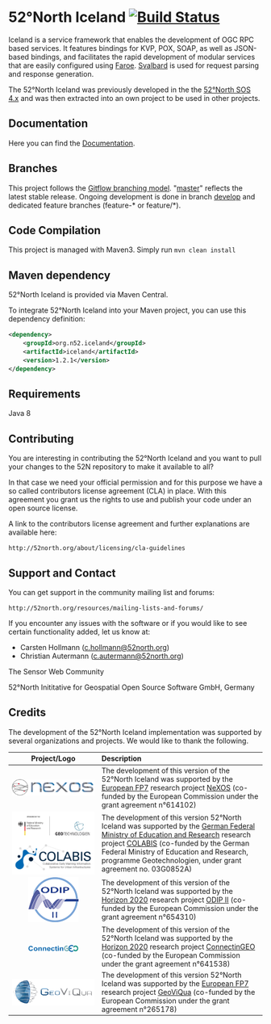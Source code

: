 # 52°North Iceland [![Build Status](https://travis-ci.org/52North/iceland.svg)](https://travis-ci.org/52North/iceland)

Iceland is a service framework that enables the development of OGC RPC based services. It features bindings for KVP, POX, SOAP, as well as JSON-based bindings, and facilitates the rapid development of modular services that are easily configured using  [Faroe](https://github.com/52North/faroe). [Svalbard](https://github.com/52North/svalbard) is used for request parsing and response generation.

The 52°North Iceland was previously developed in the the [52°North SOS 4.x](https://github.com/52North/SOS) and was then extracted into an own project to be used in other projects.

## Documentation

Here you can find the [Documentation](doc/Index.md).

## Branches

This project follows the [Gitflow branching model](http://nvie.com/posts/a-successful-git-branching-model/). "[master](../../tree/master)" reflects the latest stable release.
Ongoing development is done in branch [develop](../../tree/develop) and dedicated feature branches (feature-\* or feature/\*).

## Code Compilation

This project is managed with Maven3. Simply run `mvn clean install`

## Maven dependency

52°North Iceland is provided via Maven Central.

To integrate 52°North Iceland into your Maven project, you can use this dependency definition:

```xml
<dependency>
	<groupId>org.n52.iceland</groupId>
	<artifactId>iceland</artifactId>
	<version>1.2.1</version>
</dependency>
```

## Requirements

Java 8

## Contributing

You are interesting in contributing the 52°North Iceland and you want to pull your changes to the 52N repository to make it available to all?

In that case we need your official permission and for this purpose we have a so called contributors license agreement (CLA) in place. With this agreement you grant us the rights to use and publish your code under an open source license.

A link to the contributors license agreement and further explanations are available here: 

    http://52north.org/about/licensing/cla-guidelines


## Support and Contact

You can get support in the community mailing list and forums:

    http://52north.org/resources/mailing-lists-and-forums/

If you encounter any issues with the software or if you would like to see
certain functionality added, let us know at:

 - Carsten Hollmann (c.hollmann@52north.org)
 - Christian Autermann (c.autermann@52north.org)

The Sensor Web Community

52°North Inititative for Geospatial Open Source Software GmbH, Germany

## Credits

The development of the 52°North Iceland implementation was supported by several organizations and projects. We would like to thank the following.

| Project/Logo | Description |
| :-------------: | :------------- |
| <a target="_blank" href="http://www.nexosproject.eu/"><img alt="NeXOS - Next generation, Cost-effective, Compact, Multifunctional Web Enabled Ocean Sensor Systems Empowering Marine, Maritime and Fisheries Management" align="middle" width="172" src="https://raw.githubusercontent.com/52North/sos/develop/spring/views/src/main/webapp/static/images/funding/logo_nexos.png" /></a> | The development of this version of the 52&deg;North Iceland was supported by the <a target="_blank" href="http://cordis.europa.eu/fp7/home_en.html">European FP7</a> research project <a target="_blank" href="http://www.nexosproject.eu/">NeXOS</a> (co-funded by the European Commission under the grant agreement n&deg;614102) |
| <a target="_blank" href="https://bmbf.de/"><img alt="BMBF" align="middle"  src="https://raw.githubusercontent.com/52North/sos/develop/spring/views/src/main/webapp/static/images/funding/bmbf_logo_en.png"/></a><a target="_blank" href="https://colabis.de/"><img alt="COLABIS - Collaborative Early Warning Information Systems for Urban Infrastructures" align="middle"  src="https://raw.githubusercontent.com/52North/sos/develop/spring/views/src/main/webapp/static/images/funding/colabis.png"/></a> | The development of this version 52&deg;North Iceland was supported by the <a target="_blank" href="https://www.bmbf.de"> German Federal Ministry of Education and Research</a> research project <a target="_blank" href="https://colabis.de/">COLABIS</a> (co-funded by the German Federal Ministry of Education and Research, programme Geotechnologien, under grant agreement no. 03G0852A) |
| <a target="_blank" href="http://www.odip.org"><img alt="ODIP II - Ocean Data Interoperability Platform" align="middle" width="100" src="https://raw.githubusercontent.com/52North/sos/develop/spring/views/src/main/webapp/static/images/funding/odip-logo.png"/></a> | The development of this version of the 52&deg;North Iceland was supported by the <a target="_blank" href="https://ec.europa.eu/programmes/horizon2020/">Horizon 2020</a> research project <a target="_blank" href="http://www.odip.org/">ODIP II</a> (co-funded by the European Commission under the grant agreement n&deg;654310) |
| <a target="_blank" href="http://www.connectingeo.net/"><img alt="ConnectinGEO - Coordinating an Observation Network of Networks EnCompassing saTellite and IN-situ to fill the Gaps in European Observations" align="middle" width="100" src="https://raw.githubusercontent.com/52North/sos/develop/spring/views/src/main/webapp/static/images/funding/ConnectinGEO_logo.png"/></a> | The development of this version of the 52&deg;North Iceland was supported by the <a target="_blank" href="https://ec.europa.eu/programmes/horizon2020/">Horizon 2020</a> research project <a target="_blank" href="http://www.connectingeo.net/">ConnectinGEO</a> (co-funded by the European Commission under the grant agreement n&deg;641538) |
| <a target="_blank" href="http://www.geoviqua.org/"><img alt="GeoViQua - QUAlity aware VIsualization for the Global Earth Observation System of Systems" align="middle" width="172" src="https://raw.githubusercontent.com/52North/sos/develop/spring/views/src/main/webapp/static/images/funding/logo_geoviqua.png"/></a> | The development of this version 52&deg;North Iceland was supported by the <a target="_blank" href="http://cordis.europa.eu/fp7/home_en.html">European FP7</a> research project <a href="http://www.geoviqua.org/" title="GeoViQua">GeoViQua</a> (co-funded by the European Commission under the grant agreement n&deg;265178) |
